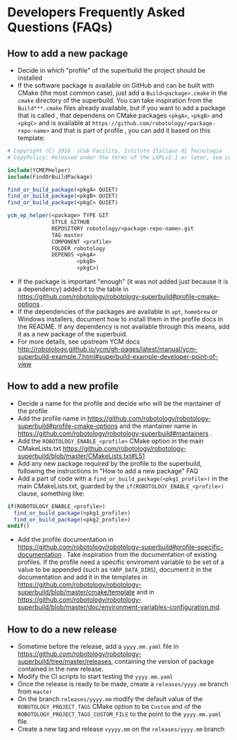 Developers Frequently Asked Questions (FAQs)
===========================================

##  How to add a new package 
* Decide in which "profile" of the superbuild the project should be installed 
* If the software package is available on GitHub and can be built with CMake (the most common case), just add a `Build<package>.cmake` in  the `cmake` directory of the superbuild. You can take inspiration from the `Build***.cmake` files already available, but if you want to add a package that is called <package>, that dependens on CMake packages `<pkgA>`, `<pkgB>` and `<pkgC>` and is available at `https://github.com/robotology/<package-repo-name>` and that is part of profile <profile>, you can add it based on this template:
~~~cmake
# Copyright (C) 2018  iCub Facility, Istituto Italiano di Tecnologia
# CopyPolicy: Released under the terms of the LGPLv2.1 or later, see LGPL.TXT

include(YCMEPHelper)
include(FindOrBuildPackage)

find_or_build_package(<pkgA> QUIET)
find_or_build_package(<pkgB> QUIET)
find_or_build_package(<pkgC> QUIET)

ycm_ep_helper(<package> TYPE GIT
              STYLE GITHUB
              REPOSITORY robotology/<package-repo-name>.git
              TAG master
              COMPONENT <profile>
              FOLDER robotology
              DEPENDS <pkgA>
                      <pkgB>
                      <pkgC>)
~~~
* If the package is important "enough" (it was not added just because it is a dependency) added it to the table in https://github.com/robotology/robotology-superbuild#profile-cmake-options .
* If the dependencies of the packages are available in `apt`, `homebrew` or Windows installers, document how to install them in the profile docs in the README. If any dependency is not available through this means, add it as a new package of the superbuid.
* For more details, see  upstream YCM docs http://robotology.github.io/ycm/gh-pages/latest/manual/ycm-superbuild-example.7.html#superbuild-example-developer-point-of-view

## How to add a new profile 
* Decide a name for the profile and decide who will be the mantainer of the profile 
* Add the profile name in https://github.com/robotology/robotology-superbuild#profile-cmake-options and the mantainer name in https://github.com/robotology/robotology-superbuild#mantainers . 
* Add the `ROBOTOLOGY_ENABLE_<profile>` CMake option in the main CMakeLists.txt https://github.com/robotology/robotology-superbuild/blob/master/CMakeLists.txt#L51 
* Add any new package required by the profile to the superbuild, following the instructions in "How to add a new package" FAQ
* Add a part of code with a `find_or_build_package(<pkg1_profile>)`  in the main CMakeLists.txt, guarded by the `if(ROBOTOLOGY_ENABLE_<profile>)` clause, something like: 
~~~cmake
if(ROBOTOLOGY_ENABLE_<profile>)
  find_or_build_package(<pkg1_profile>)
  find_or_build_package(<pkg2_profile>)
endif()
~~~
* Add the profile documentation in https://github.com/robotology/robotology-superbuild#profile-specific-documentation . Take inspiration from the documentation of existing profiles. If the profile need a specific enviroment variable to be set of a value to be appended (such as `YARP_DATA_DIRS`), document it in the documentation and add it in the templates in https://github.com/robotology/robotology-superbuild/blob/master/cmake/template and in https://github.com/robotology/robotology-superbuild/blob/master/doc/environment-variables-configuration.md. 

## How to do a new release
* Sometime before the release, add a `yyyy.mm.yaml` file in https://github.com/robotology/robotology-superbuild/tree/master/releases, containing the version of package contained in the new release.
* Modify the CI scripts to start testing the `yyyy.mm.yaml` 
* Once the release is ready to be made, create a `releases/yyyy.mm` branch from `master`
* On the branch `releases/yyyy.mm` modify the default value of the `ROBOTOLOGY_PROJECT_TAGS` CMake option to be `Custom` and of the `ROBOTOLOGY_PROJECT_TAGS_CUSTOM_FILE` to the point to the `yyyy.mm.yaml` file.
* Create a new tag and release `vyyyy.mm` on the  `releases/yyyy.mm` branch
